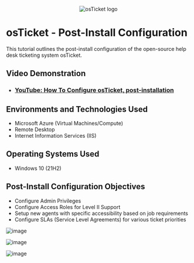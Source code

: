 <p align="center">
<img src="https://i.imgur.com/Clzj7Xs.png" alt="osTicket logo"/>
</p>

<h1>osTicket - Post-Install Configuration</h1>
This tutorial outlines the post-install configuration of the open-source help desk ticketing system osTicket.<br />


<h2>Video Demonstration</h2>

- ### [YouTube: How To Configure osTicket, post-installation](https://www.youtube.com/watch?v=HGywPhfKt4E&pp=ygUraG93IHRvIGNvbmZpZ3VyZSBvc3RpY2tldCBwb3N0IGluc3RhbGxhdGlvbg%3D%3D)

<h2>Environments and Technologies Used</h2>

- Microsoft Azure (Virtual Machines/Compute)
- Remote Desktop
- Internet Information Services (IIS)

<h2>Operating Systems Used </h2>

- Windows 10</b> (21H2)

<h2>Post-Install Configuration Objectives</h2>

- Configure Admin Privileges 
- Configure Access Roles for Level II Support
- Setup new agents with specific accessibility based on job requirements
- Configure SLAs (Service Level Agreements) for various ticket priorities


![image](https://github.com/SeannLanning/osTicket-Post-Installation-Configuration/assets/70045086/18c12649-d182-44ac-8dfe-5ea92e01fafa)

![image](https://github.com/SeannLanning/osTicket-Post-Installation-Configuration/assets/70045086/bdc29c65-ec44-4ead-b9cf-8856d856d777)

![image](https://github.com/SeannLanning/osTicket-Post-Installation-Configuration/assets/70045086/cfd7df33-560e-462b-9641-4dad99053d91)
